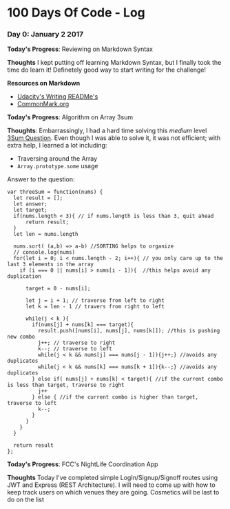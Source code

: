 # 100 Days Of Code - Log

### Day 0: January 2 2017

**Today's Progress**: Reviewing on Markdown Syntax

**Thoughts** I kept putting off learning Markdown Syntax, but I finally took the time do learn it! Definetely good way to start writing for the challenge!

**Resources on Markdown**
+ [Udacity's Writing READMe's](https://www.udacity.com/course/writing-readmes--ud777)
+ [CommonMark.org](http://commonmark.org/help/tutorial/index.html)


**Today's Progress**: Algorithm on Array 3sum

**Thoughts**: Embarrassingly, I had a hard time solving this _medium_ level [3Sum Question](https://leetcode.com/problems/3sum/). Even though I was able to solve it, it was not efficient; with extra help, I learned a lot including:
+ Traversing around the Array
+ `Array.prototype.some` usage

Answer to the question:

```
var threeSum = function(nums) {
  let result = [];
  let answer;
  let target;
  if(nums.length < 3){ // if nums.length is less than 3, quit ahead
      return result;
  }
  let len = nums.length

  nums.sort( (a,b) => a-b) //SORTING helps to organize
  // console.log(nums)
  for(let i = 0; i < nums.length - 2; i++){ // you only care up to the last 3 elements in the array
    if (i === 0 || nums[i] > nums[i - 1]){  //this helps avoid any duplication

      target = 0 - nums[i];

      let j = i + 1; // traverse from left to right
      let k = len - 1 // travers from right to left

      while(j < k ){
        if(nums[j] + nums[k] === target){
          result.push([nums[i], nums[j], nums[k]]); //this is pushing new combo
          j++; // traverse to right
          k--; // traverse to left
          while(j < k && nums[j] === nums[j - 1]){j++;} //avoids any duplicates
          while(j < k && nums[k] === nums[k + 1]){k--;} //avoids any duplicates
        } else if( nums[j] + nums[k] < target){ //if the current combo is less than target, traverse to right
          j++
        } else { //if the current combo is higher than target, traverse to left
          k--;
        }
      }
    }
  }

  return result
};
```

**Today's Progress**: FCC's NightLife Coordination App

**Thoughts** Today I've completed simple LogIn/Signup/Signoff routes using JWT and Express (REST Architecture). I will need to come up with how to keep track users on which venues they are going. Cosmetics will be last to do on the list
